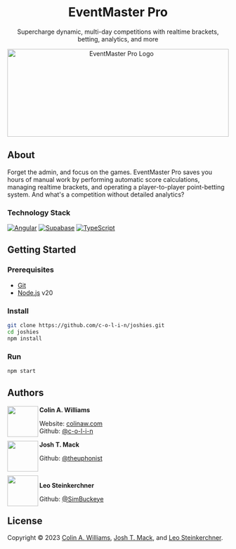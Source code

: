 <h1 align="center">EventMaster Pro</h1>

<p align="center">Supercharge dynamic, multi-day competitions with realtime brackets, betting, analytics, and more</p>

[//]: # '<div align="center">'
[//]: # '  <a href="https://github.com/c-o-l-i-n/joshies/actions/workflows/build-and-deploy.yml">'
[//]: # '    <img alt="Github Build and Deployment Status" src="https://img.shields.io/github/actions/workflow/status/c-o-l-i-n/joshies/build-and-deploy.yml?branch=main&logo=github&logoWidth=12">'
[//]: # '  </a>'
[//]: # '  <a href="https://joshies.app">'
[//]: # '    <img alt="Website Monitoring Status" src="https://img.shields.io/website?url=https%3A%2F%2Fjoshies.app">'
[//]: # '  </a>'
[//]: # '</div>'
[//]: # '<br />'
[//]: # '<br />'

<p align="center">
  <img alt="EventMaster Pro Logo" height="200" width="100%" src="https://colinaw.com/assets/images/logos/emp.svg" />
</p>

## About

Forget the admin, and focus on the games. EventMaster Pro saves you hours of manual work by performing automatic score calculations, managing realtime brackets, and operating a player-to-player point-betting system. And what's a competition without detailed analytics?

### Technology Stack

[![Angular](https://img.shields.io/badge/angular-%23DD0031?style=for-the-badge&logo=angular&logoColor=white)](https://angular.dev/)
[![Supabase](https://img.shields.io/badge/Supabase-3ECF8E?style=for-the-badge&logo=supabase&logoColor=white)](https://supabase.com/)
[![TypeScript](https://img.shields.io/badge/TypeScript-%23007ACC?style=for-the-badge&logo=typescript&logoColor=white)](https://www.typescriptlang.org/)

## Getting Started

### Prerequisites

- [Git](https://git-scm.com/)
- [Node.js](https://nodejs.org/) v20

### Install

```sh
git clone https://github.com/c-o-l-i-n/joshies.git
cd joshies
npm install
```

### Run

```sh
npm start
```

## Authors

<a href="https://github.com/c-o-l-i-n">
  <img src="https://images.weserv.nl/?url=avatars.githubusercontent.com/u/40863449?v=4&w=140&fit=cover&mask=circle&maxage=7d" style="width: 70px" align="left" alt=""/>
</a>

**Colin A. Williams**

Website: [colinaw.com](https://colinaw.com)
<br>
Github: [@c-o-l-i-n](https://github.com/c-o-l-i-n)

<a href="https://github.com/theuphonist">
  <img src="https://images.weserv.nl/?url=avatars.githubusercontent.com/u/120233007?v=4&w=140&fit=cover&mask=circle&maxage=7d" style="width: 70px" align="left" alt=""/>
</a>

**Josh T. Mack**

Github: [@theuphonist](https://github.com/theuphonist)

<br/>
<a href="https://github.com/SimBuckeye">
  <img src="https://images.weserv.nl/?url=avatars.githubusercontent.com/u/9426441?v=4&w=140&fit=cover&mask=circle&maxage=7d" style="width: 70px" align="left" alt=""/>
</a>

**Leo Steinkerchner**

Github: [@SimBuckeye](https://github.com/SimBuckeye)

## License

Copyright © 2023 [Colin A. Williams](https://github.com/c-o-l-i-n), [Josh T. Mack](https://github.com/theuphonist), and [Leo Steinkerchner](https://github.com/SimBuckeye).
